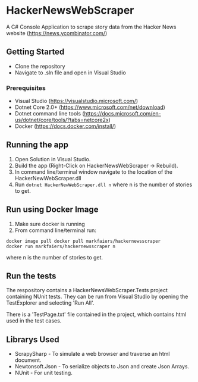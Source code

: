 # HackerNewsWebScraper

A C# Console Application to scrape story data from the Hacker News website (https://news.ycombinator.com/)

## Getting Started

* Clone the repository 
* Navigate to .sln file and open in Visual Studio

### Prerequisites

* Visual Studio (https://visualstudio.microsoft.com/)
* Dotnet Core 2.0+ (https://www.microsoft.com/net/download)
* Dotnet command line tools (https://docs.microsoft.com/en-us/dotnet/core/tools/?tabs=netcore2x)
* Docker (https://docs.docker.com/install/)

## Running the app

1) Open Solution in Visual Studio.
2) Build the app (Right-Click on HackerNewsWebScraper -> Rebuild).
3) In command line/terminal window navigate to the location of the HackerNewWebScraper.dll
4) Run ``` dotnet HackerNewWebScraper.dll n ``` where n is the number of stories to get.

## Run using Docker Image

1) Make sure docker is running
2) From command line/terminal run:
``` 
docker image pull docker pull markfaiers/hackernewsscraper
docker run markfaiers/hackernewsscraper n
```
where n is the number of stories to get.

## Run the tests
The respository contains a HackerNewsWebScraper.Tests project containing NUnit tests. 
They can be run from Visual Studio by opening the TestExplorer and selecting 'Run All'.

There is a 'TestPage.txt' file contained in the project, which contains html used in the test cases.

## Librarys Used

* ScrapySharp - To simulate a web browser and traverse an html document.
* Newtonsoft.Json - To serialize objects to Json and create Json Arrays.
* NUnit - For unit testing.

